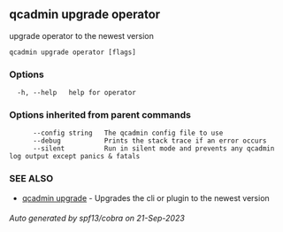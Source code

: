 ## qcadmin upgrade operator

upgrade operator to the newest version

```
qcadmin upgrade operator [flags]
```

### Options

```
  -h, --help   help for operator
```

### Options inherited from parent commands

```
      --config string   The qcadmin config file to use
      --debug           Prints the stack trace if an error occurs
      --silent          Run in silent mode and prevents any qcadmin log output except panics & fatals
```

### SEE ALSO

* [qcadmin upgrade](qcadmin_upgrade.md)	 - Upgrades the cli or plugin to the newest version

###### Auto generated by spf13/cobra on 21-Sep-2023
